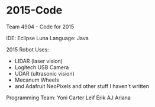 # 2015-Code
Team 4904 - Code for 2015

IDE: Eclipse Luna
Language: Java

2015 Robot Uses:
* LIDAR (laser vision)
* Logitech USB Camera
* UDAR (ultrasonic vision) 
* Mecanum Wheels
* and Adafruit NeoPixels
and other stuff I haven't written

Programming Team:
Yoni
Carter
Leif
Erik
AJ
Ariana
